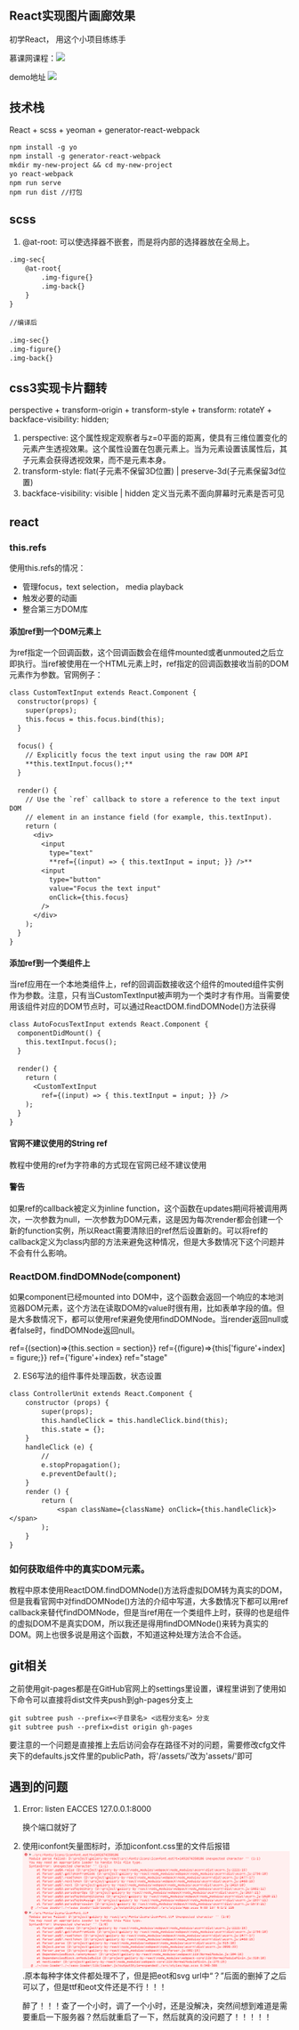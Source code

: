 ## React实现图片画廊效果
初学React， 用这个小项目练练手

慕课网课程：![](http://www.imooc.com/learn/507)

demo地址 ![](https://wanglei-0707.github.io/gallery-by-react/)

## 技术栈
React + scss + yeoman + generator-react-webpack

```
npm install -g yo
npm install -g generator-react-webpack
mkdir my-new-project && cd my-new-project
yo react-webpack
npm run serve
npm run dist //打包
```

## scss
1. @at-root: 可以使选择器不嵌套，而是将内部的选择器放在全局上。

```
.img-sec{
    @at-root{
        .img-figure{}
        .img-back{}
    }
}

//编译后

.img-sec{}
.img-figure{}
.img-back{}
```

## css3实现卡片翻转
perspective + transform-origin + transform-style + transform: rotateY + backface-visibility: hidden;
1. perspective: 这个属性规定观察者与z=0平面的距离，使具有三维位置变化的元素产生透视效果。这个属性设置在包裹元素上。当为元素设置该属性后，其子元素会获得透视效果，而不是元素本身。
2. transform-style: flat(子元素不保留3D位置) | preserve-3d(子元素保留3d位置)
3. backface-visibility: visible | hidden 定义当元素不面向屏幕时元素是否可见

## react
### this.refs
使用this.refs的情况：
* 管理focus，text selection， media playback
* 触发必要的动画
* 整合第三方DOM库
#### 添加ref到一个DOM元素上
为ref指定一个回调函数，这个回调函数会在组件mounted或者unmouted之后立即执行。当ref被使用在一个HTML元素上时，ref指定的回调函数接收当前的DOM元素作为参数。官网例子：
```
class CustomTextInput extends React.Component {
  constructor(props) {
    super(props);
    this.focus = this.focus.bind(this);
  }

  focus() {
    // Explicitly focus the text input using the raw DOM API
    **this.textInput.focus();**
  }

  render() {
    // Use the `ref` callback to store a reference to the text input DOM
    // element in an instance field (for example, this.textInput).
    return (
      <div>
        <input
          type="text"
          **ref={(input) => { this.textInput = input; }} />**
        <input
          type="button"
          value="Focus the text input"
          onClick={this.focus}
        />
      </div>
    );
  }
}
```
#### 添加ref到一个类组件上
当ref应用在一个本地类组件上，ref的回调函数接收这个组件的mouted组件实例作为参数。注意，只有当CustomTextInput被声明为一个类时才有作用。当需要使用该组件对应的DOM节点时，可以通过ReactDOM.findDOMNode()方法获得
```
class AutoFocusTextInput extends React.Component {
  componentDidMount() {
    this.textInput.focus();
  }

  render() {
    return (
      <CustomTextInput
        ref={(input) => { this.textInput = input; }} />
    );
  }
}
```
#### 官网不建议使用的String ref
教程中使用的ref为字符串的方式现在官网已经不建议使用
#### 警告
如果ref的callback被定义为inline function，这个函数在updates期间将被调用两次，一次参数为null，一次参数为DOM元素，这是因为每次render都会创建一个新的function实例，所以React需要清除旧的ref然后设置新的。可以将ref的callback定义为class内部的方法来避免这种情况，但是大多数情况下这个问题并不会有什么影响。

### ReactDOM.findDOMNode(component)
如果component已经mounted into DOM中，这个函数会返回一个响应的本地浏览器DOM元素，这个方法在读取DOM的value时很有用，比如表单字段的值。但是大多数情况下，都可以使用ref来避免使用findDOMNode。当render返回null或者false时，findDOMNode返回null。

ref={(section)=>{this.section = section}}
ref={(figure)=>{this['figure'+index] = figure;}}
ref={'figure'+index}
ref="stage"

2. ES6写法的组件事件处理函数，状态设置
```
class ControllerUnit extends React.Component {
    constructor (props) {
        super(props);
        this.handleClick = this.handleClick.bind(this);
        this.state = {};
    }
    handleClick (e) {
        //
        e.stopPropagation();
        e.preventDefault();
    }
    render () {
        return (
            <span className={className} onClick={this.handleClick}></span>
        );
    }
}
```
### 如何获取组件中的真实DOM元素。
教程中原本使用ReactDOM.findDOMNode()方法将虚拟DOM转为真实的DOM，但是我看官网中对findDOMNode()方法的介绍中写道，大多数情况下都可以用ref callback来替代findDOMNode，但是当ref用在一个类组件上时，获得的也是组件的虚拟DOM不是真实DOM，所以我还是得用findDOMNode()来转为真实的DOM。网上也很多说是用这个函数，不知道这种处理方法合不合适。

## git相关
之前使用git-pages都是在GitHub官网上的settings里设置，课程里讲到了使用如下命令可以直接将dist文件夹push到gh-pages分支上
```
git subtree push --prefix=<子目录名> <远程分支名> 分支
git subtree push --prefix=dist origin gh-pages
```
要注意的一个问题是直接推上去后访问会存在路径不对的问题，需要修改cfg文件夹下的defaults.js文件里的publicPath，将'/assets/'改为'assets/'即可

## 遇到的问题
1. Error: listen EACCES 127.0.0.1:8000    

    换个端口就好了
2. 使用iconfont矢量图标时，添加iconfont.css里的文件后报错
![](src/images/error.png).原本每种字体文件都处理不了，但是把eot和svg url中“？”后面的删掉了之后可以了，但是ttf和eot文件还是不行！！！

    醉了！！！查了一个小时，调了一个小时，还是没解决，突然间想到难道是需要重启一下服务器？然后就重启了一下，然后就真的没问题了！！！！！
